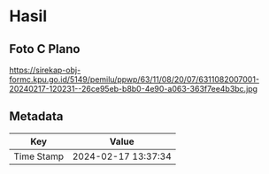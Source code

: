 # Hasil

## Foto C Plano

https://sirekap-obj-formc.kpu.go.id/5149/pemilu/ppwp/63/11/08/20/07/6311082007001-20240217-120231--26ce95eb-b8b0-4e90-a063-363f7ee4b3bc.jpg


## Metadata

| Key        | Value               |
| ---------- | ------------------- |
| Time Stamp | 2024-02-17 13:37:34 |



